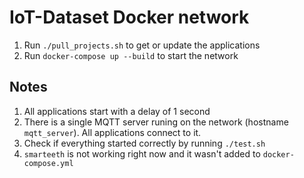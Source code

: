 IoT-Dataset Docker network
===

1. Run `./pull_projects.sh` to get or update the applications
2. Run `docker-compose up --build` to start the network

## Notes
1. All applications start with a delay of 1 second
2. There is a single MQTT server runing on the network (hostname `mqtt_server`). All applications connect to it.
3. Check if everything started correctly by running `./test.sh`
4. `smarteeth` is not working right now and it wasn't added to `docker-compose.yml`

